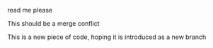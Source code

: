 read me please

This should be a merge conflict

This is a new piece of code, hoping it is introduced as a new branch